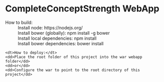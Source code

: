 # CompleteConceptStrength WebApp #

<dl>
	<dt>How to build:</dt>
	<dd>Install node: https://nodejs.org/</dd>
	<dd>Install bower (globally): npm install -g bower</dd>
	<dd>Install local dependencies: npm install</dd>
	<dd>Install bower dependencies: bower install</dd>

	<dt>How to deploy:</dt>
	<dd>Place the root folder of this project into the war webapp folder</dd>
	<dd>or</dd>
	<dd>Configure the war to point to the root directory of this project</dd>
</dl>
